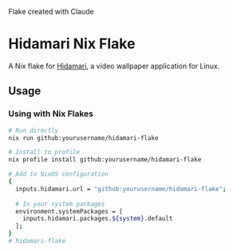 Flake created with Claude 

# Hidamari Nix Flake

A Nix flake for [Hidamari](https://github.com/jeffshee/hidamari), a video wallpaper application for Linux.

## Usage

### Using with Nix Flakes

```bash
# Run directly
nix run github:yourusername/hidamari-flake

# Install to profile
nix profile install github:yourusername/hidamari-flake

# Add to NixOS configuration
{
  inputs.hidamari.url = "github:yourusername/hidamari-flake";
  
  # In your system packages
  environment.systemPackages = [
    inputs.hidamari.packages.${system}.default
  ];
}
# hidamari-flake
